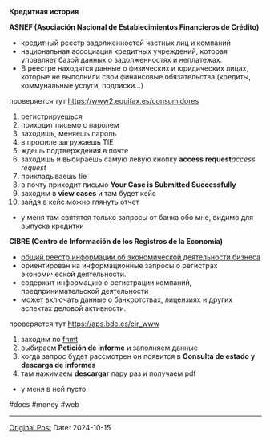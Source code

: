 **Кредитная история**

**ASNEF (Asociación Nacional de Establecimientos Financieros de Crédito)** 
- кредитный реестр задолженностей частных лиц и компаний
- национальная ассоциация кредитных учреждений, которая управляет базой данных о задолженностях и неплатежах.
- В реестре находятся данные о физических и юридических лицах, которые не выполнили свои финансовые обязательства (кредиты, коммунальные услуги, подписки...)

проверяется тут https://www2.equifax.es/consumidores
1. регистрируешься
2. приходит письмо с паролем
3. заходишь, меняешь пароль
4. в профиле загружаешь TIE
5. ждешь подтверждения в почте
6. заходишь и выбираешь самую левую кнопку **access request***access request*
7. прикладываешь tie
8. в почту приходит письмо **Your Case is Submitted Successfully**
9. заходим в **view cases** и там будет кейс
10. зайдя в кейс можно глянуть отчет
- у меня там святятся только запросы от банка обо мне, видимо для выпуска кредитки 


**CIBRE (Centro de Información de los Registros de la Economía)**
- [общий реестр информации об экономической деятельности бизнеса](https://sedeelectronica.bde.es/sede/es/menu/tramites/central-de-infor/solicitud-informes-riesgos-cirbe-p58.html)
- ориентирован на информационные запросы о регистрах экономической деятельности.
- содержит информацию о регистрации компаний, предпринимательской деятельности
- может включать данные о банкротствах, лицензиях и других аспектах деловой активности.

проверяется тут https://aps.bde.es/cir_www
1. заходим по [fnmt](1977.md)
2. выбираем **Petición de informe** и заполняем данные
3. когда запрос будет рассмотрен он появится в **Consulta de estado y descarga de informes**
4. там нажимаем **descargar** пару раз и получаем pdf
- у меня в ней пусто

#docs #money #web

---
[Original Post](https://t.me/lev2tarragona/2709)
Date: 2024-10-15
